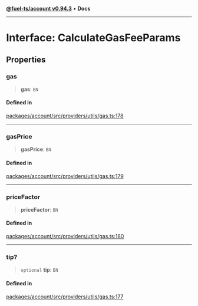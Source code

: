 [**@fuel-ts/account v0.94.3**](../index.md) • **Docs**

***

# Interface: CalculateGasFeeParams

## Properties

### gas

> **gas**: `BN`

#### Defined in

[packages/account/src/providers/utils/gas.ts:178](https://github.com/FuelLabs/fuels-ts/blob/cc962ddd723eecfdc3547cbf3cf6ebcfd052d837/packages/account/src/providers/utils/gas.ts#L178)

***

### gasPrice

> **gasPrice**: `BN`

#### Defined in

[packages/account/src/providers/utils/gas.ts:179](https://github.com/FuelLabs/fuels-ts/blob/cc962ddd723eecfdc3547cbf3cf6ebcfd052d837/packages/account/src/providers/utils/gas.ts#L179)

***

### priceFactor

> **priceFactor**: `BN`

#### Defined in

[packages/account/src/providers/utils/gas.ts:180](https://github.com/FuelLabs/fuels-ts/blob/cc962ddd723eecfdc3547cbf3cf6ebcfd052d837/packages/account/src/providers/utils/gas.ts#L180)

***

### tip?

> `optional` **tip**: `BN`

#### Defined in

[packages/account/src/providers/utils/gas.ts:177](https://github.com/FuelLabs/fuels-ts/blob/cc962ddd723eecfdc3547cbf3cf6ebcfd052d837/packages/account/src/providers/utils/gas.ts#L177)
